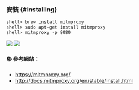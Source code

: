 ### 安裝 {#installing}

```
shell> brew install mitmproxy
shell> sudo apt-get install mitmproxy
shell> mitmproxy -p 8080
```

![](http://docs.mitmproxy.org/en/stable/_images/how-mitmproxy-works-explicit.png)
![](http://docs.mitmproxy.org/en/stable/_images/mitmproxy.png)

#### :books: 參考網站：
- https://mitmproxy.org/
- http://docs.mitmproxy.org/en/stable/install.html
